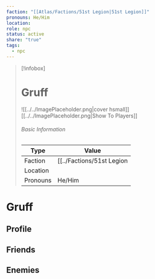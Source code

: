 ```yaml
---
faction: "[[Atlas/Factions/51st Legion|51st Legion]]"
pronouns: He/Him
location: 
role: npc
status: active
share: "true"
tags:
  - npc
---
```




> [!infobox]
> # Gruff
> ![[../../ImagePlaceholder.png|cover hsmall]]
> [[../../ImagePlaceholder.png|Show To Players]]
> ###### Basic Information
> Type |  Value |
> ---|---|
> Faction | [[../Factions/51st Legion|51st Legion]] |
> Location |  |
> Pronouns | He/Him |

# Gruff
## Profile

## Friends

## Enemies


